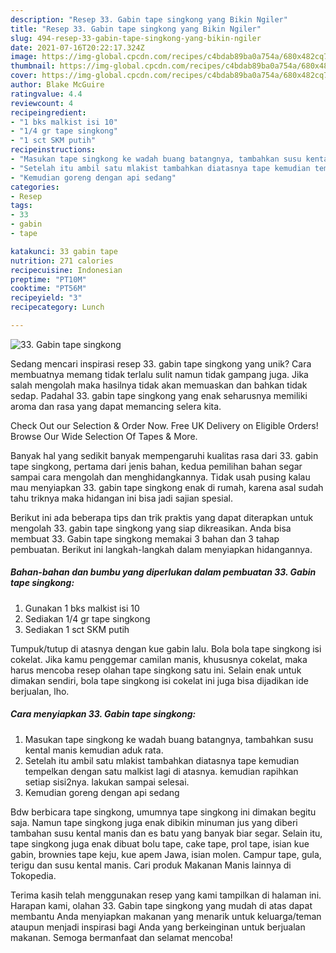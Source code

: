 ```yaml
---
description: "Resep 33. Gabin tape singkong yang Bikin Ngiler"
title: "Resep 33. Gabin tape singkong yang Bikin Ngiler"
slug: 494-resep-33-gabin-tape-singkong-yang-bikin-ngiler
date: 2021-07-16T20:22:17.324Z
image: https://img-global.cpcdn.com/recipes/c4bdab89ba0a754a/680x482cq70/33-gabin-tape-singkong-foto-resep-utama.jpg
thumbnail: https://img-global.cpcdn.com/recipes/c4bdab89ba0a754a/680x482cq70/33-gabin-tape-singkong-foto-resep-utama.jpg
cover: https://img-global.cpcdn.com/recipes/c4bdab89ba0a754a/680x482cq70/33-gabin-tape-singkong-foto-resep-utama.jpg
author: Blake McGuire
ratingvalue: 4.4
reviewcount: 4
recipeingredient:
- "1 bks malkist isi 10"
- "1/4 gr tape singkong"
- "1 sct SKM putih"
recipeinstructions:
- "Masukan tape singkong ke wadah buang batangnya, tambahkan susu kental manis kemudian aduk rata."
- "Setelah itu ambil satu mlakist tambahkan diatasnya tape kemudian tempelkan dengan satu malkist lagi di atasnya. kemudian rapihkan setiap sisi2nya. lakukan sampai selesai."
- "Kemudian goreng dengan api sedang"
categories:
- Resep
tags:
- 33
- gabin
- tape

katakunci: 33 gabin tape 
nutrition: 271 calories
recipecuisine: Indonesian
preptime: "PT10M"
cooktime: "PT56M"
recipeyield: "3"
recipecategory: Lunch

---
```



![33. Gabin tape singkong](https://img-global.cpcdn.com/recipes/c4bdab89ba0a754a/680x482cq70/33-gabin-tape-singkong-foto-resep-utama.jpg)

Sedang mencari inspirasi resep 33. gabin tape singkong yang unik? Cara membuatnya memang tidak terlalu sulit namun tidak gampang juga. Jika salah mengolah maka hasilnya tidak akan memuaskan dan bahkan tidak sedap. Padahal 33. gabin tape singkong yang enak seharusnya memiliki aroma dan rasa yang dapat memancing selera kita.

Check Out our Selection &amp; Order Now. Free UK Delivery on Eligible Orders! Browse Our Wide Selection Of Tapes &amp; More.

Banyak hal yang sedikit banyak mempengaruhi kualitas rasa dari 33. gabin tape singkong, pertama dari jenis bahan, kedua pemilihan bahan segar sampai cara mengolah dan menghidangkannya. Tidak usah pusing kalau mau menyiapkan 33. gabin tape singkong enak di rumah, karena asal sudah tahu triknya maka hidangan ini bisa jadi sajian spesial.


Berikut ini ada beberapa tips dan trik praktis yang dapat diterapkan untuk mengolah 33. gabin tape singkong yang siap dikreasikan. Anda bisa membuat 33. Gabin tape singkong memakai 3 bahan dan 3 tahap pembuatan. Berikut ini langkah-langkah dalam menyiapkan hidangannya.

<!--inarticleads1-->

##### Bahan-bahan dan bumbu yang diperlukan dalam pembuatan 33. Gabin tape singkong:

1. Gunakan 1 bks malkist isi 10
1. Sediakan 1/4 gr tape singkong
1. Sediakan 1 sct SKM putih


Tumpuk/tutup di atasnya dengan kue gabin lalu. Bola bola tape singkong isi cokelat. Jika kamu penggemar camilan manis, khususnya cokelat, maka harus mencoba resep olahan tape singkong satu ini. Selain enak untuk dimakan sendiri, bola tape singkong isi cokelat ini juga bisa dijadikan ide berjualan, lho. 

<!--inarticleads2-->

##### Cara menyiapkan 33. Gabin tape singkong:

1. Masukan tape singkong ke wadah buang batangnya, tambahkan susu kental manis kemudian aduk rata.
1. Setelah itu ambil satu mlakist tambahkan diatasnya tape kemudian tempelkan dengan satu malkist lagi di atasnya. kemudian rapihkan setiap sisi2nya. lakukan sampai selesai.
1. Kemudian goreng dengan api sedang


Bdw berbicara tape singkong, umumnya tape singkong ini dimakan begitu saja. Namun tape singkong juga enak dibikin minuman jus yang diberi tambahan susu kental manis dan es batu yang banyak biar segar. Selain itu, tape singkong juga enak dibuat bolu tape, cake tape, prol tape, isian kue gabin, brownies tape keju, kue apem Jawa, isian molen. Campur tape, gula, terigu dan susu kental manis. Cari produk Makanan Manis lainnya di Tokopedia. 

Terima kasih telah menggunakan resep yang kami tampilkan di halaman ini. Harapan kami, olahan 33. Gabin tape singkong yang mudah di atas dapat membantu Anda menyiapkan makanan yang menarik untuk keluarga/teman ataupun menjadi inspirasi bagi Anda yang berkeinginan untuk berjualan makanan. Semoga bermanfaat dan selamat mencoba!
